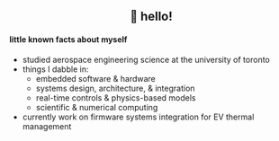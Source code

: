 
<h2 align="center">🌊 hello!</h2>

#### little known facts about myself

- studied aerospace engineering science at the university of toronto
- things I dabble in:
  - embedded software & hardware
  - systems design, architecture, & integration
  - real-time controls & physics-based models
  - scientific & numerical computing
- currently work on firmware systems integration for EV thermal management
